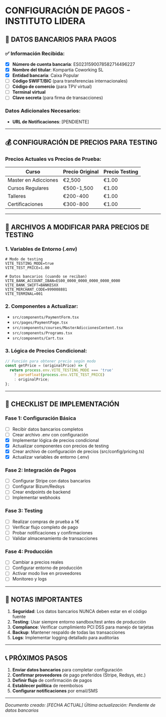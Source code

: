 # CONFIGURACIÓN DE PAGOS - INSTITUTO LIDERA

## 🏦 DATOS BANCARIOS PARA PAGOS

### ✅ Información Recibida:
- [x] **Número de cuenta bancaria**: ES0231590078582714496227
- [x] **Nombre del titular**: Kompartia Coworking SL
- [x] **Entidad bancaria**: Caixa Popular
- [ ] **Código SWIFT/BIC** (para transferencias internacionales)
- [ ] **Código de comercio** (para TPV virtual)
- [ ] **Terminal virtual**
- [ ] **Clave secreta** (para firma de transacciones)

### Datos Adicionales Necesarios:
- **URL de Notificaciones**: [PENDIENTE]

---

## 💰 CONFIGURACIÓN DE PRECIOS PARA TESTING

### Precios Actuales vs Precios de Prueba:

| Curso | Precio Original | Precio Testing |
|-------|----------------|----------------|
| Master en Adicciones | €2,500 | €1.00 |
| Cursos Regulares | €500-1,500 | €1.00 |
| Talleres | €200-400 | €1.00 |
| Certificaciones | €300-800 | €1.00 |

---

## 🔧 ARCHIVOS A MODIFICAR PARA PRECIOS DE TESTING

### 1. Variables de Entorno (.env)
```env
# Modo de testing
VITE_TESTING_MODE=true
VITE_TEST_PRICE=1.00

# Datos bancarios (cuando se reciban)
VITE_BANK_ACCOUNT_IBAN=ES00_0000_0000_0000_0000_0000
VITE_BANK_SWIFT=BANKESXX
VITE_MERCHANT_CODE=999008881
VITE_TERMINAL=001
```

### 2. Componentes a Actualizar:
- `src/components/PaymentForm.tsx`
- `src/pages/PaymentPage.tsx`
- `src/components/courses/MasterAdiccionesContent.tsx`
- `src/components/Programs.tsx`
- `src/components/Cart.tsx`

### 3. Lógica de Precios Condicional:
```javascript
// Función para obtener precio según modo
const getPrice = (originalPrice) => {
  return process.env.VITE_TESTING_MODE === 'true' 
    ? parseFloat(process.env.VITE_TEST_PRICE) 
    : originalPrice;
};
```

---

## 📝 CHECKLIST DE IMPLEMENTACIÓN

### Fase 1: Configuración Básica
- [ ] Recibir datos bancarios completos
- [ ] Crear archivo .env con configuración
- [x] Implementar lógica de precios condicional
- [x] Actualizar componentes con precios de testing
- [x] Crear archivo de configuración de precios (src/config/pricing.ts)
- [x] Actualizar variables de entorno (.env)

### Fase 2: Integración de Pagos
- [ ] Configurar Stripe con datos bancarios
- [ ] Configurar Bizum/Redsys
- [ ] Crear endpoints de backend
- [ ] Implementar webhooks

### Fase 3: Testing
- [ ] Realizar compras de prueba a 1€
- [ ] Verificar flujo completo de pago
- [ ] Probar notificaciones y confirmaciones
- [ ] Validar almacenamiento de transacciones

### Fase 4: Producción
- [ ] Cambiar a precios reales
- [ ] Configurar entorno de producción
- [ ] Activar modo live en proveedores
- [ ] Monitoreo y logs

---

## 🚨 NOTAS IMPORTANTES

1. **Seguridad**: Los datos bancarios NUNCA deben estar en el código fuente
2. **Testing**: Usar siempre entorno sandbox/test antes de producción
3. **Compliance**: Verificar cumplimiento PCI DSS para manejo de tarjetas
4. **Backup**: Mantener respaldo de todas las transacciones
5. **Logs**: Implementar logging detallado para auditorías

---

## 📞 PRÓXIMOS PASOS

1. **Enviar datos bancarios** para completar configuración
2. **Confirmar proveedores** de pago preferidos (Stripe, Redsys, etc.)
3. **Definir flujo** de confirmación de pagos
4. **Establecer política** de reembolsos
5. **Configurar notificaciones** por email/SMS

---

*Documento creado: [FECHA ACTUAL]*
*Última actualización: Pendiente de datos bancarios*